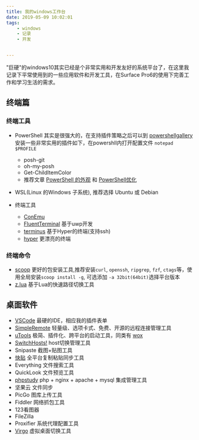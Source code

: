 ```yaml
---
title: 我的windows工作台
date: 2019-05-09 10:02:01
tags:
    - windows
    - 记录
    - 开发


---
```


"巨硬"的windows10其实已经是个非常实用和开发友好的系统平台了，在这里我记录下平常使用到的一些应用软件和开发工具，在Surface Pro6的使用下完善工作和学习生活的需求。

## 终端篇

### 终端工具
- PowerShell 其实是很强大的，在支持插件策略之后可以到 [powershellgallery](https://www.powershellgallery.com/) 安装一些非常实用的插件如下，在powershll内打开配置文件 `notepad $PROFILE`
  - posh-git
  - oh-my-posh
  - Get-ChildItemColor
  - 推荐文章 [PowerShell 的外观](https://sspai.com/post/52868) 和 [PowerShell优化](http://zhzyx.me/2019/02/PowerShell-%E4%BC%98%E5%8C%96-%E6%9B%B4%E5%A5%BD%E7%9A%84-Windows-%E7%BB%88%E7%AB%AF/)

- WSL(Linux 的Windows 子系统), 推荐选择 Ubuntu 或 Debian
- 终端工具
  - [ConEmu](https://conemu.github.io/)
  - [FluentTerminal](https://github.com/felixse/FluentTerminal) 基于uwp开发
  - [terminus](https://github.com/Eugeny/terminus) 基于Hyper的终端(支持ssh)
  - [hyper](https://github.com/bnb/awesome-hyper) 更漂亮的终端

### 终端命令

- [scoop](https://github.com/lukesampson/scoop/wiki/Quick-Start) 更好的包安装工具,推荐安装`curl`, `openssh`, `ripgrep`, `fzf`, `ctags`等，使用全局安装`scoop install -g`, 可选添加 `-a 32bit(64bit)`选择平台版本
- [z.lua](https://github.com/skywind3000/z.lua/blob/master/README.cn.md) 基于Lua的快速路径切换工具

## 桌面软件

- [VSCode](https://code.visualstudio.com/) 最硬的IDE，相应我的插件表单
- [SimpleRemote](http://www.91fk.net/) 轻量级、选项卡式、免费、开源的远程连接管理工具
- [uTools](https://u.tools/) 极简、插件化、跨平台的启动工具，同类有 [wox](http://www.wox.one/)
- [SwitchHosts!](https://github.com/oldj/SwitchHosts) host切换管理工具
- Snipaste 截图+贴图工具
- [快贴](http://clipber.com/) 全平台复制粘贴同步工具
- Everything 文件搜索工具
- QuickLook 文件预览工具
- [phpstudy](http://phpstudy.php.cn/) php + nginx + apache + mysql 集成管理工具
- 坚果云 文件同步
- PicGo 图库上传工具
- Fiddler 网络抓包工具
- 123看图器
- FileZilla
- Proxifier 系统代理配置工具
- [Virgo](https://github.com/henkman/virgo) 虚拟桌面切换工具